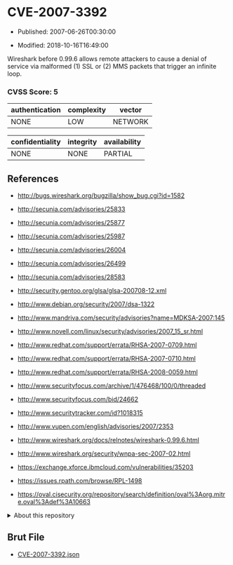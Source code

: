 # CVE-2007-3392

- Published: 2007-06-26T00:30:00

- Modified: 2018-10-16T16:49:00

Wireshark before 0.99.6 allows remote attackers to cause a denial of service via malformed (1) SSL or (2) MMS packets that trigger an infinite loop.

### CVSS Score: **5**

| authentication | complexity | vector |
| --- | --- | --- |
| NONE | LOW | NETWORK |

| confidentiality | integrity | availability |
| --- | --- | --- |
| NONE | NONE | PARTIAL |

## References

* http://bugs.wireshark.org/bugzilla/show_bug.cgi?id=1582

* http://secunia.com/advisories/25833

* http://secunia.com/advisories/25877

* http://secunia.com/advisories/25987

* http://secunia.com/advisories/26004

* http://secunia.com/advisories/26499

* http://secunia.com/advisories/28583

* http://security.gentoo.org/glsa/glsa-200708-12.xml

* http://www.debian.org/security/2007/dsa-1322

* http://www.mandriva.com/security/advisories?name=MDKSA-2007:145

* http://www.novell.com/linux/security/advisories/2007_15_sr.html

* http://www.redhat.com/support/errata/RHSA-2007-0709.html

* http://www.redhat.com/support/errata/RHSA-2007-0710.html

* http://www.redhat.com/support/errata/RHSA-2008-0059.html

* http://www.securityfocus.com/archive/1/476468/100/0/threaded

* http://www.securityfocus.com/bid/24662

* http://www.securitytracker.com/id?1018315

* http://www.vupen.com/english/advisories/2007/2353

* http://www.wireshark.org/docs/relnotes/wireshark-0.99.6.html

* http://www.wireshark.org/security/wnpa-sec-2007-02.html

* https://exchange.xforce.ibmcloud.com/vulnerabilities/35203

* https://issues.rpath.com/browse/RPL-1498

* https://oval.cisecurity.org/repository/search/definition/oval%3Aorg.mitre.oval%3Adef%3A10663

<details>
<summary>About this repository</summary> 

  This repository is part of the project [Live Hack CVE](https://github.com/Live-Hack-CVE). Main website can be found [www.live-hack.org](https://www.live-hack.org) 
  
  Made by [Sn0wAlice](https://github.com/Sn0wAlice) for the people that care about security and need to have a feed of the latest CVEs. Hope you enjoy it, don't forget to star the repo and follow me on [Twitter](https://twitter.com/Sn0wAlice) and [Github](https://github.com/Sn0wAlice). And that is my [personnal website](https://www.alice-snow.me/)

  - [Home Page](https://github.com/Live-Hack-CVE)
  - [Framework](https://github.com/Live-Hack-CVE/cve-framework)
  - [CVE database](https://github.com/Live-Hack-CVE/full_database)
  - [Changelog](https://github.com/Live-Hack-CVE/Changelog)
</details>

## Brut File

* [CVE-2007-3392.json](https://raw.githubusercontent.com/Live-Hack-CVE/full_database/main/cves/2007/CVE-2007-3392.json)

